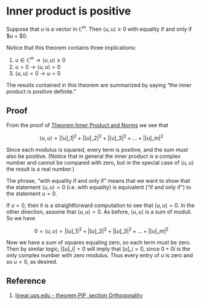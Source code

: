 # Inner product is positive

Suppose that $u$ is a vector in $\mathbb{C}^{m}$. Then $⟨u, u⟩ \geq 0$ with equality if and only if $u = $0.

Notice that this theorem contains three implications:

1. $u \in \mathbb{C}^{m} \rightarrow ⟨u, u⟩ \geq 0$
2. $u = 0 \rightarrow ⟨u, u⟩ = 0$
3. $⟨u, u⟩ = 0 \rightarrow u = 0$

The results contained in this theorem are summarized by saying “the inner product is positive definite.”

## Proof

From the proof of [Theorem Inner Product and Norms](./0009-inner-products-and-norms.md) we see that

$$
⟨u, u⟩ = |[u]\_1|^{2} + |[u]\_2|^{2} + |[u]\_3|^{2} + \dots + |[u]\_m|^{2}
$$

Since each modulus is squared, every term is positive, and the sum must also be positive. (Notice that in general the inner product is a complex number and cannot be compared with zero, but in the special case of $⟨u, u⟩$ the result is a real number.)

The phrase, “with equality if and only if” means that we want to show that the statement $⟨u, u⟩ = 0$ (i.e. with equality) is equivalent (“if and only if”) to the statement $u = 0$.

If $u = 0$, then it is a straightforward computation to see that $⟨u, u⟩ = 0$. In the other direction, assume that $⟨u, u⟩ = 0$. As before, $⟨u, u⟩$ is a sum of moduli. So we have

$$
0 = ⟨u, u⟩ = |[u]\_1|^{2} + |[u]\_2|^{2} + |[u]\_3|^{2} + \dots + |[u]\_m|^{2}
$$ 

Now we have a sum of squares equaling zero, so each term must be zero. Then by similar logic, $|[u]\_i| = 0$ will imply that $[u]\_i = 0$, since $0 + 0i$ is the only complex number with zero modulus. Thus every entry of $u$ is zero and so $u = 0$, as desired.

## Reference

1. [linear.ups.edu - theorem PIP, section Orthogonality](http://linear.pugetsound.edu/html/section-O.html)